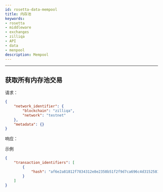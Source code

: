 ```yaml
---
id: rosetta-data-mempool
title: 内存池
keywords: 
- rosetta
- middleware
- exchanges
- zilliqa
- API
- data
- menpool
description: Mempool
---
```


---

## 获取所有内存池交易

请求：

```json
{
    "network_identifier": {
        "blockchain": "zilliqa",
        "network": "testnet"
    },
    "metadata": {}
}
```

响应：

示例

```json
{
    "transaction_identifiers": [
        {
            "hash": "af6e2a81812f7834312e8e2358b51f2f9d7ca696c4d315258102ed868389a7c1"
        }
    ]
}
```
